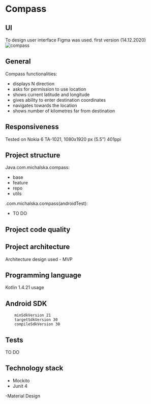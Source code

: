 # Compass

## UI
To design user interface Figma was used.
first version (14.12.2020) 
![compass](https://user-images.githubusercontent.com/48919716/102139353-082dcf80-3e5e-11eb-938b-d518db183afb.png)


## General 
Compass functionalities:
- displays N direction
- asks for permission to use location
- shows current latitude and longitude
- gives ability to enter destination coordinates
- navigates towards the location 
- shows number of kilometres far from destination

## Responsiveness
Tested on Nokia 6 TA-1021, 1080x1920 px (5.5") 401ppi

## Project structure
Java.com.michalska.compass:
- base
- feature
- repo
- utils

.com.michalska.compass(androidTest):
- TO DO

## Project code quality


## Project architecture
Architecture design used - MVP 

## Programming language
Kotlin 1.4.21 usage

## Android SDK 
        minSdkVersion 21
        targetSdkVersion 30
        compileSdkVersion 30


## Tests
TO DO

## Technology stack
- Mockito
- Junit 4

-Material Design
